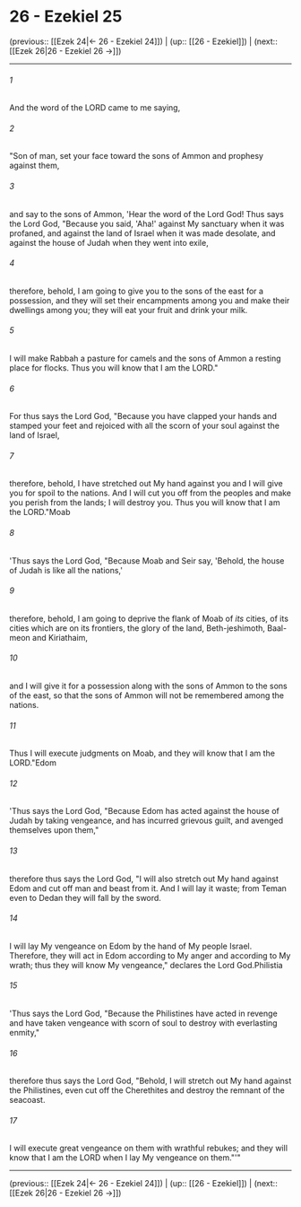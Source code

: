 # 26 - Ezekiel 25

(previous:: [[Ezek 24|← 26 - Ezekiel 24]]) | (up:: [[26 - Ezekiel]]) | (next:: [[Ezek 26|26 - Ezekiel 26 →]])

***


###### 1 
And the word of the LORD came to me saying, 

###### 2 
"Son of man, set your face toward the sons of Ammon and prophesy against them, 

###### 3 
and say to the sons of Ammon, 'Hear the word of the Lord God! Thus says the Lord God, "Because you said, 'Aha!' against My sanctuary when it was profaned, and against the land of Israel when it was made desolate, and against the house of Judah when they went into exile, 

###### 4 
therefore, behold, I am going to give you to the sons of the east for a possession, and they will set their encampments among you and make their dwellings among you; they will eat your fruit and drink your milk. 

###### 5 
I will make Rabbah a pasture for camels and the sons of Ammon a resting place for flocks. Thus you will know that I am the LORD." 

###### 6 
For thus says the Lord God, "Because you have clapped your hands and stamped your feet and rejoiced with all the scorn of your soul against the land of Israel, 

###### 7 
therefore, behold, I have stretched out My hand against you and I will give you for spoil to the nations. And I will cut you off from the peoples and make you perish from the lands; I will destroy you. Thus you will know that I am the LORD."Moab 

###### 8 
'Thus says the Lord God, "Because Moab and Seir say, 'Behold, the house of Judah is like all the nations,' 

###### 9 
therefore, behold, I am going to deprive the flank of Moab of _its_ cities, of its cities which are on its frontiers, the glory of the land, Beth-jeshimoth, Baal-meon and Kiriathaim, 

###### 10 
and I will give it for a possession along with the sons of Ammon to the sons of the east, so that the sons of Ammon will not be remembered among the nations. 

###### 11 
Thus I will execute judgments on Moab, and they will know that I am the LORD."Edom 

###### 12 
'Thus says the Lord God, "Because Edom has acted against the house of Judah by taking vengeance, and has incurred grievous guilt, and avenged themselves upon them," 

###### 13 
therefore thus says the Lord God, "I will also stretch out My hand against Edom and cut off man and beast from it. And I will lay it waste; from Teman even to Dedan they will fall by the sword. 

###### 14 
I will lay My vengeance on Edom by the hand of My people Israel. Therefore, they will act in Edom according to My anger and according to My wrath; thus they will know My vengeance," declares the Lord God.Philistia 

###### 15 
'Thus says the Lord God, "Because the Philistines have acted in revenge and have taken vengeance with scorn of soul to destroy with everlasting enmity," 

###### 16 
therefore thus says the Lord God, "Behold, I will stretch out My hand against the Philistines, even cut off the Cherethites and destroy the remnant of the seacoast. 

###### 17 
I will execute great vengeance on them with wrathful rebukes; and they will know that I am the LORD when I lay My vengeance on them."'"

***

(previous:: [[Ezek 24|← 26 - Ezekiel 24]]) | (up:: [[26 - Ezekiel]]) | (next:: [[Ezek 26|26 - Ezekiel 26 →]])
